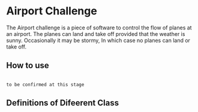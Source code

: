 Airport Challenge
=================

The Airport challenge is a piece of software to control the flow of planes at an airport. The planes can land and take off provided that the weather is sunny. Occasionally it may be stormy, In which case no planes can land or take off.

How to use
----------

```shell

to be confirmed at this stage

```

Definitions of Difeerent Class
----------
